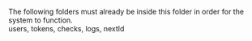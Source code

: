The following folders must already be inside this folder in order for the system to function.  
users, tokens, checks, logs, nextId
